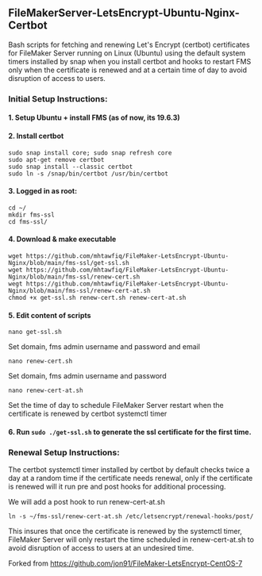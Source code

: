 ## FileMakerServer-LetsEncrypt-Ubuntu-Nginx-Certbot
Bash scripts for fetching and renewing Let's Encrypt (certbot) certificates for FileMaker Server running on Linux (Ubuntu) using the default system timers installed by snap when you install certbot and hooks to restart FMS only when the certificate is renewed and at a certain time of day to avoid disruption of access to users.

### Initial Setup Instructions:
#### 1. Setup Ubuntu + install FMS (as of now, its 19.6.3)
#### 2. Install certbot
```
sudo snap install core; sudo snap refresh core
sudo apt-get remove certbot
sudo snap install --classic certbot
sudo ln -s /snap/bin/certbot /usr/bin/certbot
```

#### 3. Logged in as root:
```
cd ~/
mkdir fms-ssl
cd fms-ssl/
```
#### 4. Download & make executable
```
wget https://github.com/mhtawfiq/FileMaker-LetsEncrypt-Ubuntu-Nginx/blob/main/fms-ssl/get-ssl.sh
wget https://github.com/mhtawfiq/FileMaker-LetsEncrypt-Ubuntu-Nginx/blob/main/fms-ssl/renew-cert.sh
wegt https://github.com/mhtawfiq/FileMaker-LetsEncrypt-Ubuntu-Nginx/blob/main/fms-ssl/renew-cert-at.sh
chmod +x get-ssl.sh renew-cert.sh renew-cert-at.sh
``` 
#### 5. Edit content of scripts
```
nano get-ssl.sh
```
Set domain, fms admin username and password and email
```
nano renew-cert.sh
```
Set domain, fms admin username and password
```
nano renew-cert-at.sh
```
Set the time of day to schedule FileMaker Server restart when the certificate is renewed by certbot systemctl timer

#### 6. Run `sudo ./get-ssl.sh` to generate the ssl certificate for the first time.


### Renewal Setup Instructions:
The certbot systemctl timer installed by certbot by default checks twice a day at a random time if the certificate needs renewal, only if the certificate is renewed will it run pre and post hooks for additional processing.

We will add a post hook to run renew-cert-at.sh
```
ln -s ~/fms-ssl/renew-cert-at.sh /etc/letsencrypt/renewal-hooks/post/
```
This insures that once the certificate is renewed by the systemctl timer, FileMaker Server will only restart the time scheduled in renew-cert-at.sh to avoid disruption of access to users at an undesired time.

Forked from https://github.com/jon91/FileMaker-LetsEncrypt-CentOS-7
